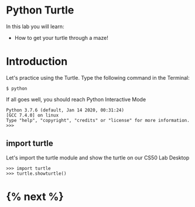 # Python Turtle

In this lab you will learn:

- How to get your turtle through a maze!

# Introduction

Let's practice using the Turtle.  Type the following command in the Terminal:

```
$ python
``` 

If all goes well, you should reach Python Interactive Mode

```
Python 3.7.6 (default, Jan 14 2020, 00:31:24) 
[GCC 7.4.0] on linux
Type "help", "copyright", "credits" or "license" for more information.
>>> 
``` 

## import turtle

Let's import the turtle module and show the turtle on our CS50 Lab Desktop

```
>>> import turtle
>>> turtle.showturtle()
``` 
# {% next %}
